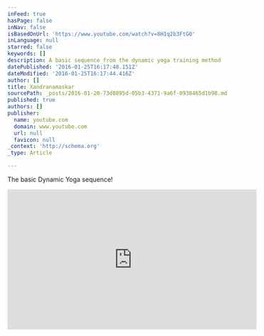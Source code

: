 ```yaml
---
inFeed: true
hasPage: false
inNav: false
isBasedOnUrl: 'https://www.youtube.com/watch?v=8H1q2b3FtG0'
inLanguage: null
starred: false
keywords: []
description: A basic sequence from the dynamic yoga training method
datePublished: '2016-01-25T16:17:48.151Z'
dateModified: '2016-01-25T16:17:44.416Z'
author: []
title: Xandranamaskar
sourcePath: _posts/2016-01-20-73d8895d-05b3-4371-9a6f-0938465d1b98.md
published: true
authors: []
publisher:
  name: youtube.com
  domain: www.youtube.com
  url: null
  favicon: null
_context: 'http://schema.org'
_type: Article

---
```

The basic Dynamic Yoga sequence!

<iframe width="560" height="315" src="https://www.youtube.com/embed/8H1q2b3FtG0" frameborder="0" allowfullscreen="allowfullscreen" style=""></iframe>